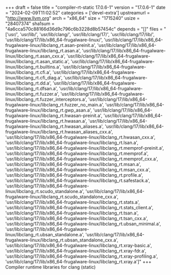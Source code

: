 +++
draft = false
title = "compiler-rt-static 17.0.6-1"
version = "17.0.6-1"
date = "2024-02-09T11:02:52"
categories = ['devel-extra']
upstreamurl = "http://www.llvm.org"
arch = "x86_64"
size = "1715240"
usize = "28407374"
sha1sum = "4a6cca570c88166d36d9c796c6b3228d8b57454c"
depends = "[]"
files = "['usr/', 'usr/lib/', 'usr/lib/clang/', 'usr/lib/clang/17/', 'usr/lib/clang/17/lib/', 'usr/lib/clang/17/lib/x86_64-frugalware-linux/', 'usr/lib/clang/17/lib/x86_64-frugalware-linux/libclang_rt.asan-preinit.a', 'usr/lib/clang/17/lib/x86_64-frugalware-linux/libclang_rt.asan.a', 'usr/lib/clang/17/lib/x86_64-frugalware-linux/libclang_rt.asan_cxx.a', 'usr/lib/clang/17/lib/x86_64-frugalware-linux/libclang_rt.asan_static.a', 'usr/lib/clang/17/lib/x86_64-frugalware-linux/libclang_rt.builtins.a', 'usr/lib/clang/17/lib/x86_64-frugalware-linux/libclang_rt.cfi.a', 'usr/lib/clang/17/lib/x86_64-frugalware-linux/libclang_rt.cfi_diag.a', 'usr/lib/clang/17/lib/x86_64-frugalware-linux/libclang_rt.dd.a', 'usr/lib/clang/17/lib/x86_64-frugalware-linux/libclang_rt.dfsan.a', 'usr/lib/clang/17/lib/x86_64-frugalware-linux/libclang_rt.fuzzer.a', 'usr/lib/clang/17/lib/x86_64-frugalware-linux/libclang_rt.fuzzer_interceptors.a', 'usr/lib/clang/17/lib/x86_64-frugalware-linux/libclang_rt.fuzzer_no_main.a', 'usr/lib/clang/17/lib/x86_64-frugalware-linux/libclang_rt.gwp_asan.a', 'usr/lib/clang/17/lib/x86_64-frugalware-linux/libclang_rt.hwasan-preinit.a', 'usr/lib/clang/17/lib/x86_64-frugalware-linux/libclang_rt.hwasan.a', 'usr/lib/clang/17/lib/x86_64-frugalware-linux/libclang_rt.hwasan_aliases.a', 'usr/lib/clang/17/lib/x86_64-frugalware-linux/libclang_rt.hwasan_aliases_cxx.a', 'usr/lib/clang/17/lib/x86_64-frugalware-linux/libclang_rt.hwasan_cxx.a', 'usr/lib/clang/17/lib/x86_64-frugalware-linux/libclang_rt.lsan.a', 'usr/lib/clang/17/lib/x86_64-frugalware-linux/libclang_rt.memprof-preinit.a', 'usr/lib/clang/17/lib/x86_64-frugalware-linux/libclang_rt.memprof.a', 'usr/lib/clang/17/lib/x86_64-frugalware-linux/libclang_rt.memprof_cxx.a', 'usr/lib/clang/17/lib/x86_64-frugalware-linux/libclang_rt.msan.a', 'usr/lib/clang/17/lib/x86_64-frugalware-linux/libclang_rt.msan_cxx.a', 'usr/lib/clang/17/lib/x86_64-frugalware-linux/libclang_rt.profile.a', 'usr/lib/clang/17/lib/x86_64-frugalware-linux/libclang_rt.safestack.a', 'usr/lib/clang/17/lib/x86_64-frugalware-linux/libclang_rt.scudo_standalone.a', 'usr/lib/clang/17/lib/x86_64-frugalware-linux/libclang_rt.scudo_standalone_cxx.a', 'usr/lib/clang/17/lib/x86_64-frugalware-linux/libclang_rt.stats.a', 'usr/lib/clang/17/lib/x86_64-frugalware-linux/libclang_rt.stats_client.a', 'usr/lib/clang/17/lib/x86_64-frugalware-linux/libclang_rt.tsan.a', 'usr/lib/clang/17/lib/x86_64-frugalware-linux/libclang_rt.tsan_cxx.a', 'usr/lib/clang/17/lib/x86_64-frugalware-linux/libclang_rt.ubsan_minimal.a', 'usr/lib/clang/17/lib/x86_64-frugalware-linux/libclang_rt.ubsan_standalone.a', 'usr/lib/clang/17/lib/x86_64-frugalware-linux/libclang_rt.ubsan_standalone_cxx.a', 'usr/lib/clang/17/lib/x86_64-frugalware-linux/libclang_rt.xray-basic.a', 'usr/lib/clang/17/lib/x86_64-frugalware-linux/libclang_rt.xray-fdr.a', 'usr/lib/clang/17/lib/x86_64-frugalware-linux/libclang_rt.xray-profiling.a', 'usr/lib/clang/17/lib/x86_64-frugalware-linux/libclang_rt.xray.a']"
+++
Compiler runtime libraries for clang (static)